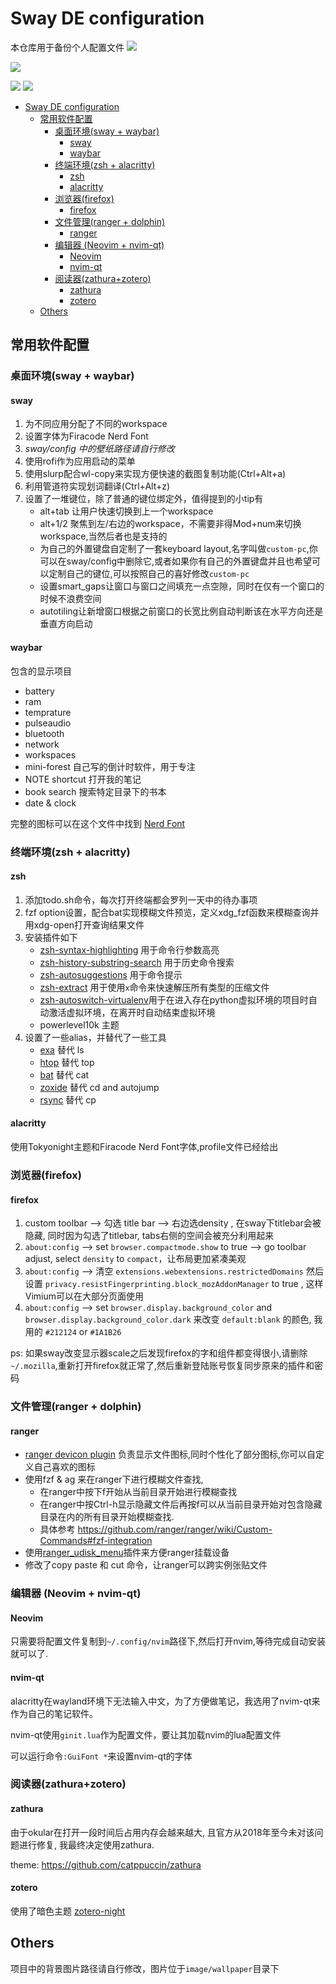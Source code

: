 # Sway DE configuration

本仓库用于备份个人配置文件
![](image/first.png)

![](image/second.png)

![](image/neovim-dashboard.png)
![](image/neovim.png)

<!--toc:start-->
- [Sway DE configuration](#sway-de-configuration)
  - [常用软件配置](#常用软件配置)
    - [桌面环境(sway + waybar)](#桌面环境sway-waybar)
      - [sway](#sway)
      - [waybar](#waybar)
    - [终端环境(zsh + alacritty)](#终端环境zsh-alacritty)
      - [zsh](#zsh)
      - [alacritty](#alacritty)
    - [浏览器(firefox)](#浏览器firefox)
      - [firefox](#firefox)
    - [文件管理(ranger + dolphin)](#文件管理ranger-dolphin)
      - [ranger](#ranger)
    - [编辑器 (Neovim + nvim-qt)](#编辑器-neovim-nvim-qt)
      - [Neovim](#neovim)
      - [nvim-qt](#nvim-qt)
    - [阅读器(zathura+zotero)](#阅读器zathurazotero)
      - [zathura](#zathura)
      - [zotero](#zotero)
  - [Others](#others)
<!--toc:end-->

## 常用软件配置
### 桌面环境(sway + waybar)
#### sway
1. 为不同应用分配了不同的workspace
2. 设置字体为Firacode Nerd Font
3. *sway/config 中的壁纸路径请自行修改*
4. 使用rofi作为应用启动的菜单
5. 使用slurp配合wl-copy来实现方便快速的截图复制功能(Ctrl+Alt+a)
6. 利用管道符实现划词翻译(Ctrl+Alt+z)
7. 设置了一堆键位，除了普通的键位绑定外，值得提到的小tip有
    - alt+tab 让用户快速切换到上一个workspace
    - alt+1/2 聚焦到左/右边的workspace，不需要非得Mod+num来切换workspace,当然后者也是支持的
    - 为自己的外置键盘自定制了一套keyboard layout,名字叫做`custom-pc`,你可以在sway/config中删除它,或者如果你有自己的外置键盘并且也希望可以定制自己的键位,可以按照自己的喜好修改`custom-pc`
    - 设置smart_gaps让窗口与窗口之间填充一点空隙，同时在仅有一个窗口的时候不浪费空间
    - autotiling让新增窗口根据之前窗口的长宽比例自动判断该在水平方向还是垂直方向启动

#### waybar
包含的显示项目
- battery
- ram
- temprature
- pulseaudio
- bluetooth
- network
- workspaces
- mini-forest 自己写的倒计时软件，用于专注
- NOTE shortcut 打开我的笔记
- book search 搜索特定目录下的书本
- date & clock

完整的图标可以在这个文件中找到 [Nerd Font](https://www.nerdfonts.com/cheat-sheet)


### 终端环境(zsh + alacritty)
#### zsh
1. 添加todo.sh命令，每次打开终端都会罗列一天中的待办事项
2. fzf option设置，配合bat实现模糊文件预览，定义xdg_fzf函数来模糊查询并用xdg-open打开查询结果文件
3. 安装插件如下
    - [zsh-syntax-highlighting](https://github.com/zsh-users/zsh-syntax-highlighting) 用于命令行参数高亮
    - [zsh-history-substring-search](https://github.com/zsh-users/zsh-history-substring-search) 用于历史命令搜索
    - [zsh-autosuggestions](https://github.com/zsh-users/zsh-autosuggestions) 用于命令提示
    - [zsh-extract](https://github.com/le0me55i/zsh-extract) 用于使用`x`命令来快速解压所有类型的压缩文件
    - [zsh-autoswitch-virtualenv](https://github.com/MichaelAquilina/zsh-autoswitch-virtualenv)用于在进入存在python虚拟环境的项目时自动激活虚拟环境，在离开时自动结束虚拟环境
    - powerlevel10k 主题
4. 设置了一些alias，并替代了一些工具
    - [exa](https://github.com/ogham/exa) 替代 ls
    - [htop](https://htop.dev/) 替代 top
    - [bat](https://github.com/sharkdp/bat) 替代 cat
    - [zoxide](https://github.com/ajeetdsouza/zoxide) 替代 cd and autojump
    - [rsync](https://github.com/WayneD/rsync) 替代 cp

#### alacritty

使用Tokyonight主题和Firacode Nerd Font字体,profile文件已经给出

### 浏览器(firefox)

#### firefox
1. custom toolbar --> 勾选 title bar --> 右边选density , 在sway下titlebar会被隐藏, 同时因为勾选了titlebar, tabs右侧的空间会被充分利用起来
2. `about:config` --> set `browser.compactmode.show` to true --> go toolbar adjust, select `density` to `compact`，让布局更加紧凑美观
3. `about:config` --> 清空 `extensions.webextensions.restrictedDomains` 然后设置 `privacy.resistFingerprinting.block_mozAddonManager` to true , 这样Vimium可以在大部分页面使用
4. `about:config` --> set `browser.display.background_color` and `browser.display.background_color.dark` 来改变 `default:blank` 的颜色, 我用的 `#212124` or `#1A1B26`

ps: 如果sway改变显示器scale之后发现firefox的字和组件都变得很小,请删除`~/.mozilla`,重新打开firefox就正常了,然后重新登陆账号恢复同步原来的插件和密码

### 文件管理(ranger + dolphin)

#### ranger
- [ranger devicon plugin](https://github.com/alexanderjeurissen/ranger_devicons) 负责显示文件图标,同时个性化了部分图标,你可以自定义自己喜欢的图标
- 使用fzf & ag 来在ranger下进行模糊文件查找,
    - 在ranger中按下f开始从当前目录开始进行模糊查找
    - 在ranger中按Ctrl-h显示隐藏文件后再按f可以从当前目录开始对包含隐藏目录在内的所有目录开始模糊查找.
    - 具体参考 https://github.com/ranger/ranger/wiki/Custom-Commands#fzf-integration
- 使用[ranger_udisk_menu](https://github.com/SL-RU/ranger_udisk_menu)插件来方便ranger挂载设备
- 修改了copy paste 和 cut 命令，让ranger可以跨实例张贴文件


### 编辑器 (Neovim + nvim-qt)
#### Neovim

只需要将配置文件复制到`~/.config/nvim`路径下,然后打开nvim,等待完成自动安装就可以了.

#### nvim-qt
alacritty在wayland环境下无法输入中文，为了方便做笔记，我选用了nvim-qt来作为自己的笔记软件。

nvim-qt使用`ginit.lua`作为配置文件，要让其加载nvim的lua配置文件

可以运行命令`:GuiFont *`来设置nvim-qt的字体

### 阅读器(zathura+zotero)

#### zathura

由于okular在打开一段时间后占用内存会越来越大, 且官方从2018年至今未对该问题进行修复, 我最终决定使用zathura.

theme: https://github.com/catppuccin/zathura

#### zotero

使用了暗色主题 [zotero-night](https://github.com/tefkah/zotero-night)

## Others

项目中的背景图片路径请自行修改，图片位于`image/wallpaper`目录下
